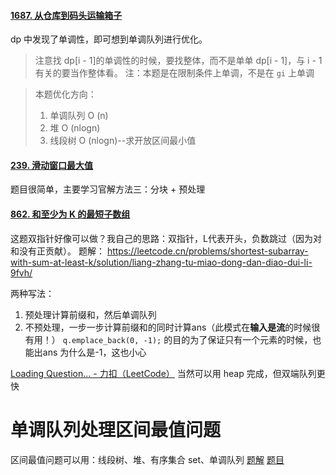 
#### [1687. 从仓库到码头运输箱子](https://leetcode.cn/problems/delivering-boxes-from-storage-to-ports/)
dp 中发现了单调性，即可想到单调队列进行优化。
> 注意找 dp[i - 1]的单调性的时候，要找整体，而不是单单 dp[i - 1]，与 i - 1 有关的要当作整体看。
> 注：本题是在限制条件上单调，不是在 `gi` 上单调

> 本题优化方向：
> 1. 单调队列 O (n)
> 2. 堆 O (nlogn)
> 3. 线段树 O (nlogn)--求开放区间最小值




#### [239. 滑动窗口最大值](https://leetcode.cn/problems/sliding-window-maximum/)
题目很简单，主要学习官解方法三：分块 + 预处理

#### [862. 和至少为 K 的最短子数组](https://leetcode.cn/problems/shortest-subarray-with-sum-at-least-k/)
这题双指针好像可以做？我自己的思路：双指针，L代表开头，负数跳过（因为对和没有正贡献）。
题解： https://leetcode.cn/problems/shortest-subarray-with-sum-at-least-k/solution/liang-zhang-tu-miao-dong-dan-diao-dui-li-9fvh/

两种写法：
1. 预处理计算前缀和，然后单调队列
2. 不预处理，一步一步计算前缀和的同时计算ans（此模式在**输入是流**的时候很有用！）
`q.emplace_back(0, -1);` 的目的为了保证只有一个元素的时候，也能出ans
为什么是-1，这也小心




[Loading Question... - 力扣（LeetCode）](https://leetcode.cn/problems/minimum-moves-to-move-a-box-to-their-target-location/)
当然可以用 heap 完成，但双端队列更快


# 单调队列处理区间最值问题
区间最值问题可以用：线段树、堆、有序集合 set、单调队列
[题解](https://leetcode.cn/problems/max-value-of-equation/solution/xian-duan-shu-you-xian-dui-lie-hong-hei-shu-san-ch/)
[题目](https://leetcode.cn/problems/find-servers-that-handled-most-number-of-requests/)

